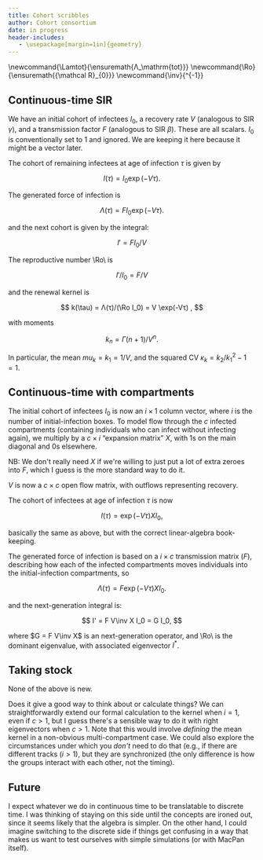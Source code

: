 ```yaml
---
title: Cohort scribbles
author: Cohort consortium
date: in progress
header-includes:
   - \usepackage[margin=1in]{geometry}
---
```


\newcommand{\Lamtot}{\ensuremath{Λ_\mathrm{tot}}}
\newcommand{\Ro}{\ensuremath{{\mathcal R}_{0}}}
\newcommand{\inv}{^{-1}}

## Continuous-time SIR

We have an initial cohort of infectees $I_0$, a recovery rate $V$ (analogous to SIR $γ$), and a transmission factor $F$ (analogous to SIR $β$). These are all scalars. $I_0$ is conventionally set to 1 and ignored. We are keeping it here because it might be a vector later.

The cohort of remaining infectees at age of infection $τ$ is given by

$$ I(τ) = I_0 \exp (-Vτ). $$

The generated force of infection is

$$ Λ(τ) = F I_0 \exp(-Vτ). $$

and the next cohort is given by the integral:

$$ I' = F I_0 / V $$

The reproductive number \Ro\ is

$$ I'/I_0 = F/V $$

and the renewal kernel is 

$$ k(\tau) = Λ(τ)/(\Ro I_0) = V \exp(-Vτ) , $$

with moments 

$$k_n = Γ(n+1)/V^n.$$

In particular, the mean $mu_k=k_1 = 1/V$, and the squared CV $κ_k = k_2/k_1^2 - 1 = 1$.

## Continuous-time with compartments

The initial cohort of infectees $I_0$ is now an $i×1$ column vector, where $i$ is the number of initial-infection boxes.
To model flow through the $c$ infected compartments (containing individuals who can infect without infecting again), we multiply by a $c×i$ “expansion matrix” $X$, with 1s on the main diagonal and 0s elsewhere.

NB: We don't really need $X$ if we're willing to just put a lot of extra zeroes into $F$, which I guess is the more standard way to do it.

$V$ is now a $c×c$ open flow matrix, with outflows representing recovery. 

The cohort of infectees at age of infection $τ$ is now

$$ I(τ) = \exp (-Vτ) X I_0, $$

basically the same as above, but with the correct linear-algebra book-keeping.

The generated force of infection is based on a $i×c$ transmission matrix ($F$), describing how each of the infected compartments moves individuals into the initial-infection compartments, so

$$ Λ(τ) = F \exp (-Vτ) X I_0. $$

and the next-generation integral is:

$$ I' = F V\inv X I_0 = G I_0, $$

where $G = F V\inv X$ is an next-generation operator, and \Ro\ is the dominant eigenvalue, with associated eigenvector $I^*$.

## Taking stock

None of the above is new.

Does it give a good way to think about or calculate things? We can straightforwardly extend our formal calculation to the kernel when $i=1$, even if $c>1$, but I guess there's a sensible way to do it with right eigenvectors when $c>1$. Note that this would involve _defining_ the mean kernel in a non-obvious multi-compartment case. We could also explore the circumstances under which you _don't_ need to do that (e.g., if there are different tracks ($i>1$), but they are synchronized (the only difference is how the groups interact with each other, not the timing).

## Future

I expect whatever we do in continuous time to be translatable to discrete time. I was thinking of staying on this side until the concepts are ironed out, since it seems likely that the algebra is simpler. On the other hand, I could imagine switching to the discrete side if things get confusing in a way that makes us want to test ourselves with simple simulations (or with MacPan itself).
